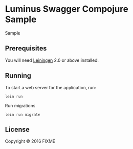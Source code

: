 # Luminus Swagger Compojure Sample

Sample

## Prerequisites

You will need [Leiningen][1] 2.0 or above installed.

[1]: https://github.com/technomancy/leiningen

## Running

To start a web server for the application, run:

    lein run
    
Run migrations

    lein run migrate

## License

Copyright © 2016 FIXME
